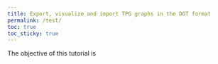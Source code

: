 ```yaml
---
title: Export, visualize and import TPG graphs in the DOT format
permalink: /test/
toc: true
toc_sticky: true
---
```


The objective of this tutorial is

